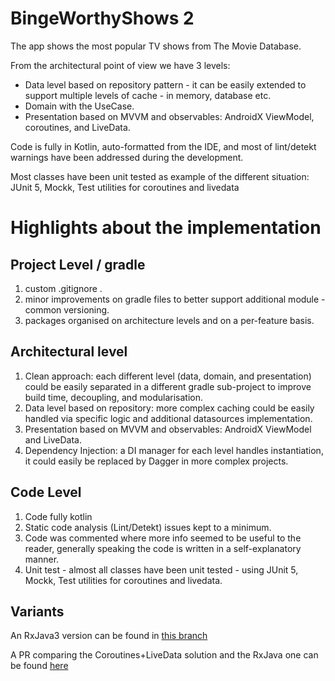 # BingeWorthyShows 2

The app shows the most popular TV shows from The Movie Database.

From the architectural point of view we have 3 levels:

* Data level based on repository pattern - it can be easily extended to support multiple levels of cache - in memory,
  database etc.
* Domain with the UseCase.
* Presentation based on MVVM and observables: AndroidX ViewModel, coroutines, and LiveData.

Code is fully in Kotlin, auto-formatted from the IDE, and most of lint/detekt warnings have been addressed during the
development.

Most classes have been unit tested as example of the different situation: JUnit 5, Mockk, Test utilities for coroutines
and livedata

# Highlights about the  implementation

## Project Level / gradle

1. custom .gitignore .
1. minor improvements on gradle files to better support additional module - common versioning.
1. packages organised on architecture levels and on a per-feature basis.

## Architectural level

1. Clean approach: each different level (data, domain, and presentation) could be easily separated in a different gradle
   sub-project to improve build time, decoupling, and modularisation.
1. Data level based on repository: more complex caching could be easily handled via specific logic and additional
   datasources implementation.
1. Presentation based on MVVM and observables: AndroidX ViewModel and LiveData.
1. Dependency Injection: a DI manager for each level handles instantiation, it could easily be replaced by Dagger in
   more complex projects.

## Code Level

1. Code fully kotlin
1. Static code analysis (Lint/Detekt) issues kept to a minimum.
1. Code was commented where more info seemed to be useful to the reader, generally speaking the code is written in a
   self-explanatory manner.
1. Unit test - almost all classes have been unit tested - using JUnit 5, Mockk, Test utilities for coroutines and
   livedata.

## Variants

An RxJava3 version can be found in [this branch](https://github.com/guidovezzoni/BingeWorthyShows2/tree/main-rxjava3)

A PR comparing the Coroutines+LiveData solution and the RxJava one can be
found [here](https://github.com/guidovezzoni/BingeWorthyShows2/pull/4/files)
